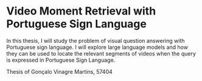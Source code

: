 # Video Moment Retrieval with Portuguese Sign Language
In this thesis, I will study the problem of visual question answering with Portuguese sign language. I will explore large language models and how they can be used to locate the relevant segments of videos when the query is expressed in Portuguese Sign Language.

Thesis of Gonçalo Vinagre Martins, 57404
